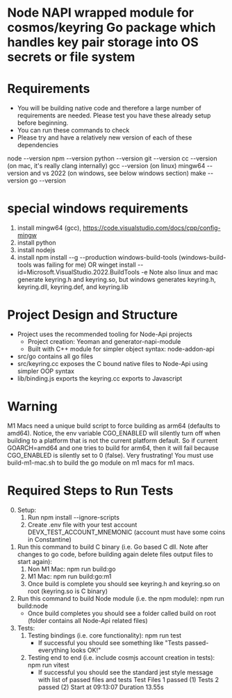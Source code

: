 # Node NAPI wrapped module for cosmos/keyring Go package which handles key pair storage into OS secrets or file system

# Requirements
- You will be building native code and therefore a large number of requirements are needed. Please test you have these already setup before beginning.
- You can run these commands to check
- Please try and have a relatively new version of each of these dependencies

node --version
npm --version
python --version
git --version
cc --version (on mac, it's really clang internally)
gcc --version (on linux)
mingw64 --version and vs 2022 (on windows, see below windows section)
make --version
go --version

# special windows requirements
1. install mingw64 (gcc), https://code.visualstudio.com/docs/cpp/config-mingw
2. install python
3. install nodejs
3. install npm install --g --production windows-build-tools (windows-build-tools was failing for me) OR winget install --id=Microsoft.VisualStudio.2022.BuildTools  -e
Note also linux and mac generate keyring.h and keyring.so, but windows generates keyring.h, keyring.dll, keyring.def, and keyring.lib

# Project Design and Structure
- Project uses the recommended tooling for Node-Api projects
    - Project creation: Yeoman and generator-napi-module
    - Built with C++ module for simpler object syntax: node-addon-api
- src/go contains all go files
- src/keyring.cc exposes the C bound native files to Node-Api using simpler OOP syntax
- lib/binding.js exports the keyring.cc exports to Javascript

# Warning
M1 Macs need a unique build script to force building as arm64 (defaults to amd64). Notice, the env variable CGO_ENABLED will silently turn off when building to a platform that is not the current platform default. So if current GOARCH=amd64 and one tries to build for arm64, then it will fail because CGO_ENABLED is silently set to 0 (false). Very frustrating!
You must use build-m1-mac.sh to build the go module on m1 macs for m1 macs.

# Required Steps to Run Tests
0. Setup:
    1. Run npm install --ignore-scripts
    2. Create .env file with your test account DEVX_TEST_ACCOUNT_MNEMONIC (account must have some coins in Constantine)
1. Run this command to build C binary (i.e. Go based C dll. Note after changes to go code, before building again delete files output files to start again): 
    1. Non M1 Mac: npm run build:go
    2. M1 Mac: npm run build:go:m1
    3. Once build is complete you should see keyring.h and keyring.so on root (keyring.so is C binary)
2. Run this command to build Node module (i.e. the npm module): npm run build:node
    - Once build completes you should see a folder called build on root (folder contains all Node-Api related files)
3. Tests:
    1. Testing bindings (i.e. core functionality): npm run test
        - If successful you should see something like "Tests passed- everything looks OK!"
    2. Testing end to end (i.e. include cosmjs account creation in tests): npm run vitest
        - If successful you should see the standard jest style message with list of passed files and tests
            Test Files  1 passed (1)
                 Tests  2 passed (2)
            Start at  09:13:07
            Duration  13.55s